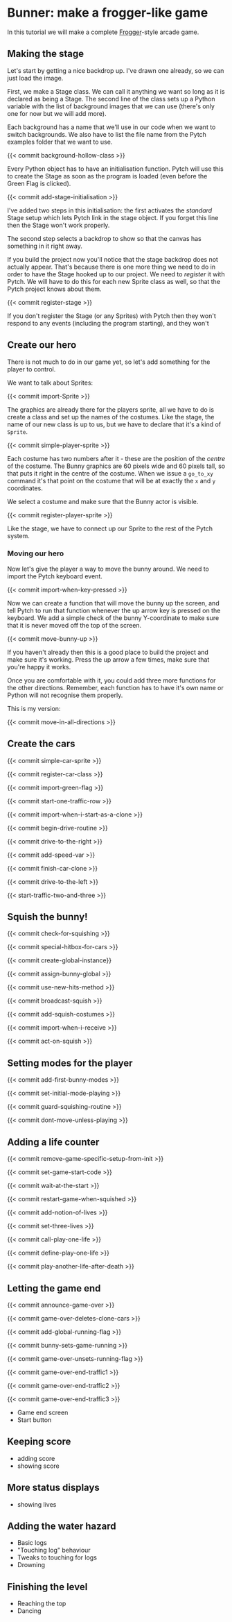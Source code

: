 # Bunner: make a frogger-like game

In this tutorial we will make a complete [Frogger](https://en.wikipedia.org/wiki/Frogger)-style arcade game.

## Making the stage

Let's start by getting a nice backdrop up. I've drawn one already, so we can just load the image.

First, we make a Stage class. We can call it anything we want so long as it is declared as being a Stage. The second line of the class sets up a Python variable with the list of background images that we can use (there's only one for now but we will add more).

Each background has a name that we'll use in our code when we want to switch backgrounds. We also have to list the file name from the Pytch examples folder that we want to use. 

{{< commit background-hollow-class >}}

Every Python object has to have an initialisation function. Pytch will use this to create the Stage as soon as the program is loaded (even before the Green Flag is clicked).

{{< commit add-stage-initialisation >}}

I've added two steps in this initialisation: the first activates the _standard_ Stage setup which lets Pytch link in the stage object. If you forget this line then the Stage won't work properly.

The second step selects a backdrop to show so that the canvas has something in it right away.

If you build the project now you'll notice that the stage backdrop does not actually appear. That's because there is one more thing we need to do in order to have the Stage hooked up to our project. We need to _register_ it with Pytch. We will have to do this for each new Sprite class as well, so that the Pytch project knows about them.

{{< commit register-stage >}}

If you don't register the Stage (or any Sprites) with Pytch then they won't respond to any events (including the program starting), and they won't 

## Create our hero

There is not much to do in our game yet, so let's add something for the player to control. 

We want to talk about Sprites:

{{< commit import-Sprite >}}

The graphics are already there for the players sprite, all we have to do is create a class and set up the names of the costumes. Like the stage, the name of our new class is up to us, but we have to declare that it's a kind of ```Sprite```.

{{< commit simple-player-sprite >}}

Each costume has two numbers after it - these are the position of the _centre_ of the costume. The Bunny graphics are 60 pixels wide and 60 pixels tall, so that puts it right in the centre of the costume. When we issue a ```go_to_xy``` command it's that point on the costume that will be at exactly the ```x``` and ```y``` coordinates.

We select a costume and make sure that the Bunny actor is visible.

{{< commit register-player-sprite >}}

Like the stage, we have to connect up our Sprite to the rest of the Pytch system.

### Moving our hero

Now let's give the player a way to move the bunny around. We need to import the Pytch keyboard event.

{{< commit import-when-key-pressed >}}

Now we can create a function that will move the bunny up the screen, and tell Pytch to run that function whenever the up arrow key is pressed on the keyboard. We add a simple check of the bunny Y-coordinate to make sure that it is never moved off the top of the screen.

{{< commit move-bunny-up >}}

If you haven't already then this is a good place to build the project and make sure it's working. Press the up arrow a few times, make sure that you're happy it works.

Once you are comfortable with it, you could add three more functions for the other directions.  Remember, each function has to have it's own name or Python will not recognise them properly. 

This is my version:

{{< commit move-in-all-directions >}}

## Create the cars

{{< commit simple-car-sprite >}}

{{< commit register-car-class >}}

{{< commit import-green-flag >}}

{{< commit start-one-traffic-row >}}

{{< commit import-when-i-start-as-a-clone >}}

{{< commit begin-drive-routine >}}

{{< commit drive-to-the-right >}}

{{< commit add-speed-var >}}

{{< commit finish-car-clone >}}

{{< commit drive-to-the-left >}}

{{< start-traffic-two-and-three >}}

## Squish the bunny!

{{< commit check-for-squishing >}}

{{< commit special-hitbox-for-cars >}}

{{< commit create-global-instance}}

{{< commit assign-bunny-global >}}

{{< commit use-new-hits-method >}}

{{< commit broadcast-squish >}}

{{< commit add-squish-costumes >}}

{{< commit import-when-i-receive >}}

{{< commit act-on-squish >}}

## Setting modes for the player

{{< commit add-first-bunny-modes >}}

{{< commit set-initial-mode-playing >}}

{{< commit guard-squishing-routine >}}

{{< commit dont-move-unless-playing >}}

## Adding a life counter

{{< commit remove-game-specific-setup-from-init >}}

{{< commit set-game-start-code >}}

{{< commit wait-at-the-start >}}

{{< commit restart-game-when-squished >}}

{{< commit add-notion-of-lives >}}

{{< commit set-three-lives >}}

{{< commit call-play-one-life >}}

{{< commit define-play-one-life >}}

{{< commit play-another-life-after-death >}}

## Letting the game end

{{< commit announce-game-over >}}

{{< commit game-over-deletes-clone-cars >}}

{{< commit add-global-running-flag >}}

{{< commit bunny-sets-game-running >}}

{{< commit game-over-unsets-running-flag >}}

{{< commit game-over-end-traffic1 >}}

{{< commit game-over-end-traffic2 >}}

{{< commit game-over-end-traffic3 >}}


* Game end screen
* Start button

## Keeping score

* adding score
* showing score

## More status displays

* showing lives

## Adding the water hazard

* Basic logs
* "Touching log" behaviour
* Tweaks to touching for logs
* Drowning

## Finishing the level

* Reaching the top
* Dancing
